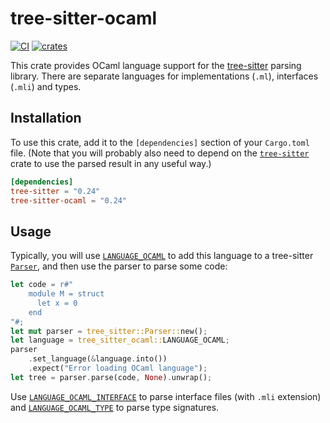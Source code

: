 # tree-sitter-ocaml

[![CI][ci]](https://github.com/tree-sitter/tree-sitter-ocaml/actions/workflows/ci.yml)
[![crates][crates]](https://crates.io/crates/tree-sitter-ocaml)

This crate provides OCaml language support for the [tree-sitter][] parsing
library. There are separate languages for implementations (`.ml`),
interfaces (`.mli`) and types.

## Installation

To use this crate, add it to the `[dependencies]` section of your `Cargo.toml`
file. (Note that you will probably also need to depend on the
[`tree-sitter`][tree-sitter crate] crate to use the parsed result in any useful
way.)

```toml
[dependencies]
tree-sitter = "0.24"
tree-sitter-ocaml = "0.24"
```

## Usage

Typically, you will use [`LANGUAGE_OCAML`][LANGUAGE_OCAML] to add this language
to a tree-sitter [`Parser`][Parser], and then use the parser to parse some code:

```rust
let code = r#"
    module M = struct
      let x = 0
    end
"#;
let mut parser = tree_sitter::Parser::new();
let language = tree_sitter_ocaml::LANGUAGE_OCAML;
parser
    .set_language(&language.into())
    .expect("Error loading OCaml language");
let tree = parser.parse(code, None).unwrap();
```

Use [`LANGUAGE_OCAML_INTERFACE`][LANGUAGE_OCAML_INTERFACE] to parse interface
files (with `.mli` extension) and [`LANGUAGE_OCAML_TYPE`][LANGUAGE_OCAML_TYPE]
to parse type signatures.

[ci]: https://img.shields.io/github/actions/workflow/status/tree-sitter/tree-sitter-ocaml/ci.yml?logo=github&label=CI
[crates]: https://img.shields.io/crates/v/tree-sitter-ocaml?logo=rust
[tree-sitter]: https://tree-sitter.github.io/
[tree-sitter crate]: https://crates.io/crates/tree-sitter
[LANGUAGE_OCAML]: https://docs.rs/tree-sitter-ocaml/*/tree_sitter_ocaml/constant.LANGUAGE_OCAML.html
[LANGUAGE_OCAML_INTERFACE]: https://docs.rs/tree-sitter-ocaml/*/tree_sitter_ocaml/constant.LANGUAGE_OCAML_INTERFACE.html
[LANGUAGE_OCAML_TYPE]: https://docs.rs/tree-sitter-ocaml/*/tree_sitter_ocaml/constant.LANGUAGE_OCAML_TYPE.html
[Parser]: https://docs.rs/tree-sitter/*/tree_sitter/struct.Parser.html
